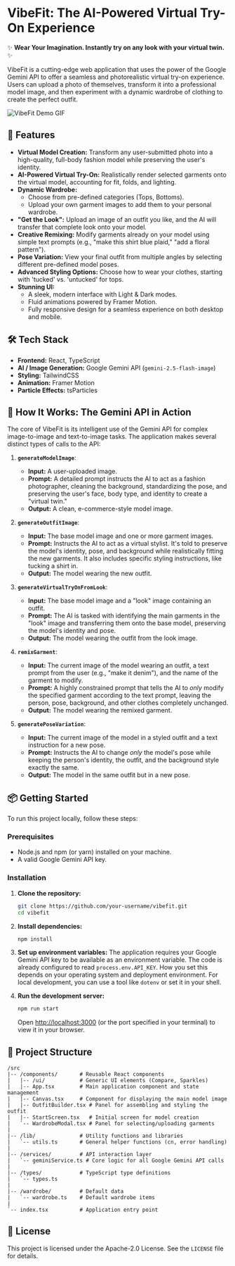 # VibeFit: The AI-Powered Virtual Try-On Experience

✨ **Wear Your Imagination. Instantly try on any look with your virtual twin.** ✨

VibeFit is a cutting-edge web application that uses the power of the Google Gemini API to offer a seamless and photorealistic virtual try-on experience. Users can upload a photo of themselves, transform it into a professional model image, and then experiment with a dynamic wardrobe of clothing to create the perfect outfit.

![VibeFit Demo GIF](https://storage.googleapis.com/gemini-95-icons/vibefit-demo.gif)

## 🚀 Features

-   **Virtual Model Creation:** Transform any user-submitted photo into a high-quality, full-body fashion model while preserving the user's identity.
-   **AI-Powered Virtual Try-On:** Realistically render selected garments onto the virtual model, accounting for fit, folds, and lighting.
-   **Dynamic Wardrobe:**
    -   Choose from pre-defined categories (Tops, Bottoms).
    -   Upload your own garment images to add them to your personal wardrobe.
-   **"Get the Look":** Upload an image of an outfit you like, and the AI will transfer that complete look onto your model.
-   **Creative Remixing:** Modify garments already on your model using simple text prompts (e.g., "make this shirt blue plaid," "add a floral pattern").
-   **Pose Variation:** View your final outfit from multiple angles by selecting different pre-defined model poses.
-   **Advanced Styling Options:** Choose how to wear your clothes, starting with 'tucked' vs. 'untucked' for tops.
-   **Stunning UI:**
    -   A sleek, modern interface with Light & Dark modes.
    -   Fluid animations powered by Framer Motion.
    -   Fully responsive design for a seamless experience on both desktop and mobile.

## 🛠️ Tech Stack

-   **Frontend:** React, TypeScript
-   **AI / Image Generation:** Google Gemini API (`gemini-2.5-flash-image`)
-   **Styling:** TailwindCSS
-   **Animation:** Framer Motion
-   **Particle Effects:** tsParticles

## 🧠 How It Works: The Gemini API in Action

The core of VibeFit is its intelligent use of the Gemini API for complex image-to-image and text-to-image tasks. The application makes several distinct types of calls to the API:

1.  **`generateModelImage`**:
    -   **Input:** A user-uploaded image.
    -   **Prompt:** A detailed prompt instructs the AI to act as a fashion photographer, cleaning the background, standardizing the pose, and preserving the user's face, body type, and identity to create a "virtual twin."
    -   **Output:** A clean, e-commerce-style model image.

2.  **`generateOutfitImage`**:
    -   **Input:** The base model image and one or more garment images.
    -   **Prompt:** Instructs the AI to act as a virtual stylist. It's told to preserve the model's identity, pose, and background while realistically fitting the new garments. It also includes specific styling instructions, like tucking a shirt in.
    -   **Output:** The model wearing the new outfit.

3.  **`generateVirtualTryOnFromLook`**:
    -   **Input:** The base model image and a "look" image containing an outfit.
    -   **Prompt:** The AI is tasked with identifying the main garments in the "look" image and transferring them onto the base model, preserving the model's identity and pose.
    -   **Output:** The model wearing the outfit from the look image.

4.  **`remixGarment`**:
    -   **Input:** The current image of the model wearing an outfit, a text prompt from the user (e.g., "make it denim"), and the name of the garment to modify.
    -   **Prompt:** A highly constrained prompt that tells the AI to *only* modify the specified garment according to the text prompt, leaving the person, pose, background, and other clothes completely unchanged.
    -   **Output:** The model wearing the remixed garment.

5.  **`generatePoseVariation`**:
    -   **Input:** The current image of the model in a styled outfit and a text instruction for a new pose.
    -   **Prompt:** Instructs the AI to change *only* the model's pose while keeping the person's identity, the outfit, and the background style exactly the same.
    -   **Output:** The model in the same outfit but in a new pose.

## 📦 Getting Started

To run this project locally, follow these steps:

### Prerequisites

-   Node.js and npm (or yarn) installed on your machine.
-   A valid Google Gemini API key.

### Installation

1.  **Clone the repository:**
    ```bash
    git clone https://github.com/your-username/vibefit.git
    cd vibefit
    ```

2.  **Install dependencies:**
    ```bash
    npm install
    ```

3.  **Set up environment variables:**
    The application requires your Google Gemini API key to be available as an environment variable. The code is already configured to read `process.env.API_KEY`. How you set this depends on your operating system and deployment environment. For local development, you can use a tool like `dotenv` or set it in your shell.

4.  **Run the development server:**
    ```bash
    npm run start
    ```
    Open [http://localhost:3000](http://localhost:3000) (or the port specified in your terminal) to view it in your browser.

## 📁 Project Structure

```
/src
|-- /components/       # Reusable React components
|   |-- /ui/           # Generic UI elements (Compare, Sparkles)
|   |-- App.tsx        # Main application component and state management
|   |-- Canvas.tsx     # Component for displaying the main model image
|   |-- OutfitBuilder.tsx # Panel for assembling and styling the outfit
|   |-- StartScreen.tsx   # Initial screen for model creation
|   `-- WardrobeModal.tsx # Panel for selecting/uploading garments
|
|-- /lib/              # Utility functions and libraries
|   `-- utils.ts       # General helper functions (cn, error handling)
|
|-- /services/         # API interaction layer
|   `-- geminiService.ts # Core logic for all Google Gemini API calls
|
|-- /types/            # TypeScript type definitions
|   `-- types.ts
|
|-- /wardrobe/         # Default data
|   `-- wardrobe.ts    # Default wardrobe items
|
`-- index.tsx          # Application entry point
```

## 📄 License

This project is licensed under the Apache-2.0 License. See the `LICENSE` file for details.
